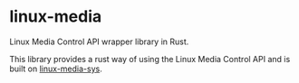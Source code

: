 # linux-media

Linux Media Control API wrapper library in Rust.

This library provides a rust way of using the Linux Media Control API and is built on [linux-media-sys](https://crates.io/crates/linux-media-sys).


